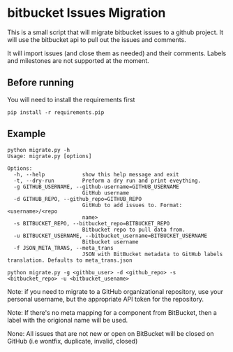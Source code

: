 # bitbucket Issues Migration

This is a small script that will migrate bitbucket issues to a github project.
It will use the bitbucket api to pull out the issues and comments.

It will import issues (and close them as needed) and their comments. Labels and
milestones are not supported at the moment.

## Before running

You will need to install the requirements first

    pip install -r requirements.pip

## Example
    
    python migrate.py -h
    Usage: migrate.py [options]
    
    Options:
      -h, --help            show this help message and exit
      -t, --dry-run         Preform a dry run and print eveything.
      -g GITHUB_USERNAME, --github-username=GITHUB_USERNAME
                            GitHub username
      -d GITHUB_REPO, --github_repo=GITHUB_REPO
                            GitHub to add issues to. Format: <username>/<repo
                            name>
      -s BITBUCKET_REPO, --bitbucket_repo=BITBUCKET_REPO
                            Bitbucket repo to pull data from.
      -u BITBUCKET_USERNAME, --bitbucket_username=BITBUCKET_USERNAME
                            Bitbucket username
      -f JSON_META_TRANS, --meta_trans
                            JSON with BitBucket metadata to GitHub labels translation. Defaults to meta_trans.json

    python migrate.py -g <githbu_user> -d <github_repo> -s <bitbucket_repo> -u <bitbucket_usename>

Note: if you need to migrate to a GitHub organizational repository, use your personal username,
but the appropriate API token for the repository.

Note: If there's no meta mapping for a component from BitBucket, then a label with the origional name will be used.

None: All issues that are not new or open on BitBucket will be closed on GitHub (i.e wontfix, duplicate, invalid, closed)
